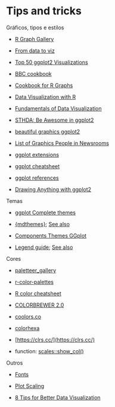# Tips and tricks

Gráficos, tipos e estilos

- [R Graph Gallery](https://www.r-graph-gallery.com/index.html)

- [From data to viz](https://www.data-to-viz.com/)

- [Top 50 ggplot2 Visualizations](http://r-statistics.co/Top50-Ggplot2-Visualizations-MasterList-R-Code.html)

- [BBC cookbook](https://bbc.github.io/rcookbook/)

- [Cookbook for R Graphs](http://www.cookbook-r.com/Graphs/)

- [Data Visualization with R](https://rkabacoff.github.io/datavis/)

- [Fundamentals of Data Visualization](https://serialmentor.com/dataviz/)

- [STHDA: Be Awesome in ggplot2](http://www.sthda.com/english/wiki/be-awesome-in-ggplot2-a-practical-guide-to-be-highly-effective-r-software-and-data-visualization)

- [beautiful graphics ggplot2](https://rstudio-pubs-static.s3.amazonaws.com/228019_f0c39e05758a4a51b435b19dbd321c23.html#1_plot_one_variable_-_x:_continuous_or_discrete)

- [List of Graphics People in Newsrooms](https://github.com/OpenNewsLabs/news-graphics-team)

- [ggplot extensions](https://exts.ggplot2.tidyverse.org/)

- [ggplot cheatsheet](https://rstudio.com/wp-content/uploads/2015/03/ggplot2-cheatsheet.pdf)

- [ggplot references](https://ggplot2.tidyverse.org/reference/index.html)

- [Drawing Anything with ggplot2](https://github.com/thomasp85/ggplot2_workshop)

Temas

- [ggplot Complete themes](https://ggplot2.tidyverse.org/reference/ggtheme.html)

- [{mdthemes}](https://thomasadventure.blog/posts/mdthemes-is-on-cran-markdown-powered-themes-for-ggplot2/); [See also](https://rpubs.com/r_rabbit/themes_)

- [Components Themes GGplot](https://ggplot2.tidyverse.org/reference/theme.html)

- [Legend guide](https://ggplot2.tidyverse.org/reference/guide_legend.html); [See also](https://ggplot2.tidyverse.org/reference/guides.html)

Cores 

- [paletteer_gallery](https://github.com/PMassicotte/paletteer_gallery/blob/master/README.md)

- [r-color-palettes](https://github.com/EmilHvitfeldt/r-color-palettes)

- [R color cheatsheet](https://www.nceas.ucsb.edu/sites/default/files/2020-04/colorPaletteCheatsheet.pdf)

- [COLORBREWER 2.0](https://colorbrewer2.org/#type=diverging&scheme=BrBG&n=3)

- [coolors.co](https://coolors.co/palettes/trending)

- [colorhexa](https://www.colorhexa.com/)

- [https://clrs.cc/](https://clrs.cc/)

- function: [scales::show_col()](https://scales.r-lib.org/reference/show_col.html)

Outros
- [Fonts](https://ronycoelho.github.io/ippc/fonts.html)

- [Plot Scaling](https://www.tidyverse.org/blog/2020/08/taking-control-of-plot-scaling/)

- [8 Tips for Better Data Visualization](https://towardsdatascience.com/8-tips-for-better-data-visualization-2f7118e8a9f4)
